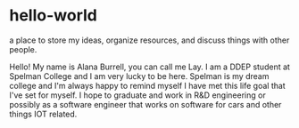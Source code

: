 # hello-world
a place to store my ideas, organize resources, and discuss things with other people.

Hello! My name is Alana Burrell, you can call me Lay. I am a DDEP student at Spelman College and I am very lucky to be here. Spelman is my dream college and I'm always happy to remind myself I have met this life goal that I've set for myself. I hope to graduate and work in R&D engineering or possibly as a software engineer that works on software for cars and other things IOT related.

